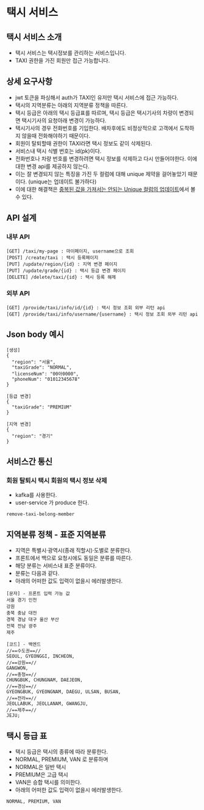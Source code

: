 # 택시 서비스

## 택시 서비스 소개
* 택시 서비스는 택시정보를 관리하는 서비스입니다.
* TAXI 권한을 가진 회원만 접근 가능합니다.

## 상세 요구사항
* jwt 토큰을 파싱해서 auth가 TAXI인 유저만 택시 서비스에 접근 가능하다.
* 택시의 지역분류는 아래의 지역분류 정책을 따른다.
* 택시 등급은 아래의 택시 등급표를 따르며, 택시 등급은 택시기사의 차량이 변경되면 택시기사의 요청아래 변경이 가능하다.
* 택시기사의 경우 전화번호를 기입한다. 배차후에도 비정상적으로 고객에서 도착하지 않을때 전화해야하기 때문이다.
* 회원이 탈퇴할때 권한이 TAXI라면 택시 정보도 같이 삭제된다.
* 서비스내 택시 식별 번호는 id(pk)이다.
* 전화번호나 차량 번호를 변경하려면 택시 정보를 삭제하고 다시 만들어야한다. 이에 대한 변경 api를 제공하지 않는다.
* 이는 잘 변경되지 않는 특징을 가진 두 컬럼에 대해 unique 제약을 걸어놓았기 때문이다. (unique는 업데이트 불가하다)
* 이에 대한 해결책은 [중복된 값을 가져서는 안되는 Unique 컬럼의 업데이트](https://github.com/liveforone/intelligent_taxi/blob/master/Documents/UNIQUE_COLUMN_UPDATE_PROBLEM.md)에서 볼 수 있다.

## API 설계
### 내부 API
```
[GET] /taxi/my-page : 마이페이지, username으로 조회
[POST] /create/taxi : 택시 등록페이지
[PUT] /update/region/{id} : 지역 변경 페이지
[PUT] /update/grade/{id} : 택시 등급 변경 페이지
[DELETE] /delete/taxi/{id} : 택시 등록 해제
```
### 외부 API
```
[GET] /provide/taxi/info/id/{id} : 택시 정보 조회 외부 리턴 api
[GET] /provide/taxi/info/username/{username} : 택시 정보 조회 외부 리턴 api
```

## Json body 예시
```
[생성]
{
  "region": "서울",
  "taxiGrade": "NORMAL",
  "licenseNum": "00아0000",
  "phoneNum": "01012345678"
}

[등급 변경]
{
  "taxiGrade": "PREMIUM"
}

[지역 변경]
{
  "region": "경기"
}
```

## 서비스간 통신
### 회원 탈퇴시 택시 회원의 택시 정보 삭제
* kafka를 사용한다.
* user-service 가 produce 한다.
```
remove-taxi-belong-member
```

## 지역분류 정책 - 표준 지역분류
* 지역은 특별시·광역시(종래 직할시)·도별로 분류한다.
* 프론트에서 백으로 요청시에도 동일은 분류를 따른다.
* 해당 분류는 서비스내 표준 분류이다.
* 분류는 다음과 같다.
* 아래의 어떠한 값도 입력이 없을시 에러발생한다.
```
[문자] - 프론트 입력 가능 값
서울 경기 인천
강원 
충북 충남 대전
경북 경남 대구 울산 부산
전북 전남 광주
제주

[코드] - 백엔드 
//==수도권==//
SEOUL, GYEONGGI, INCHEON,
//==강원==//
GANGWON,
//==충청==//
CHUNGBUK, CHUNGNAM, DAEJEON,
//==경상==//
GYEONGBUK, GYEONGNAM, DAEGU, ULSAN, BUSAN,
//==전라==//
JEOLLABUK, JEOLLANAM, GWANGJU,
//==제주==//
JEJU;
```

## 택시 등급 표
* 택시 등급은 택시의 종류에 따라 분류한다.
* NORMAL, PREMIUM, VAN 로 분류하며
* NORMAL은 일반 택시
* PREMIUM은 고급 택시
* VAN은 승합 택시를 의미한다.
* 아래의 어떠한 값도 입력이 없을시 에러발생한다.
```
NORMAL, PREMIUM, VAN
```